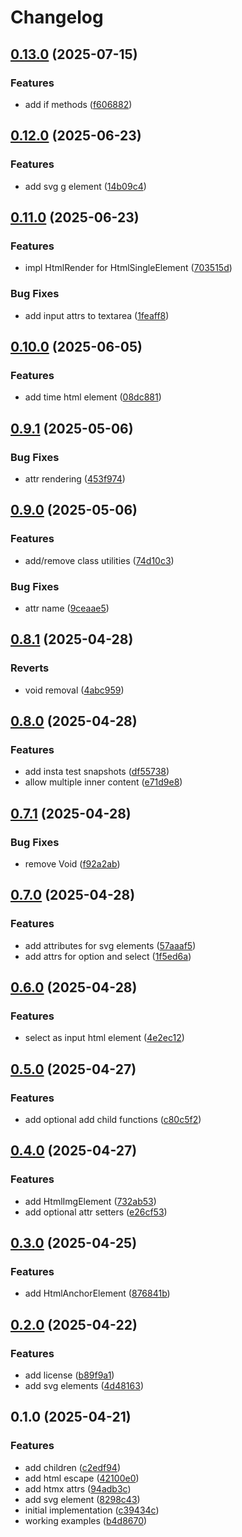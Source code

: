 # Changelog

## [0.13.0](https://github.com/renato145/fhtmx/compare/v0.12.0...v0.13.0) (2025-07-15)


### Features

* add if methods ([f606882](https://github.com/renato145/fhtmx/commit/f606882a17c1b2e89690b5af7113311218275fa5))

## [0.12.0](https://github.com/renato145/fhtmx/compare/v0.11.0...v0.12.0) (2025-06-23)


### Features

* add svg g element ([14b09c4](https://github.com/renato145/fhtmx/commit/14b09c402b91c467b6898a89a08b811ad030f5b7))

## [0.11.0](https://github.com/renato145/fhtmx/compare/v0.10.0...v0.11.0) (2025-06-23)


### Features

* impl HtmlRender for HtmlSingleElement ([703515d](https://github.com/renato145/fhtmx/commit/703515dc76b4c0be69885aa938da774d95f71b40))


### Bug Fixes

* add input attrs to textarea ([1feaff8](https://github.com/renato145/fhtmx/commit/1feaff8727f9bbaf036eaa919e8adea0d81c6f21))

## [0.10.0](https://github.com/renato145/fhtmx/compare/v0.9.1...v0.10.0) (2025-06-05)


### Features

* add time html element ([08dc881](https://github.com/renato145/fhtmx/commit/08dc881e95240b42fdc302dee9255a9215c79ab0))

## [0.9.1](https://github.com/renato145/fhtmx/compare/v0.9.0...v0.9.1) (2025-05-06)


### Bug Fixes

* attr rendering ([453f974](https://github.com/renato145/fhtmx/commit/453f97452fee428d0a751fc42dbfcc565f8614e7))

## [0.9.0](https://github.com/renato145/fhtmx/compare/v0.8.1...v0.9.0) (2025-05-06)


### Features

* add/remove class utilities ([74d10c3](https://github.com/renato145/fhtmx/commit/74d10c357d52dc998aa843f1ee076748630fbea3))


### Bug Fixes

* attr name ([9ceaae5](https://github.com/renato145/fhtmx/commit/9ceaae548aa1def606446e4c2b522bb746ce56c5))

## [0.8.1](https://github.com/renato145/fhtmx/compare/v0.8.0...v0.8.1) (2025-04-28)


### Reverts

* void removal ([4abc959](https://github.com/renato145/fhtmx/commit/4abc959e921613787d2c9fe7312c942ba35f46a7))

## [0.8.0](https://github.com/renato145/fhtmx/compare/v0.7.1...v0.8.0) (2025-04-28)


### Features

* add insta test snapshots ([df55738](https://github.com/renato145/fhtmx/commit/df557380ada179a945ecdfaefa98e613374a0934))
* allow multiple inner content ([e71d9e8](https://github.com/renato145/fhtmx/commit/e71d9e84b9990c32c4e97bf18e84522c0d4c3158))

## [0.7.1](https://github.com/renato145/fhtmx/compare/v0.7.0...v0.7.1) (2025-04-28)


### Bug Fixes

* remove Void ([f92a2ab](https://github.com/renato145/fhtmx/commit/f92a2ab4f0b533c8a68d0a503ce7df89bac5aa2c))

## [0.7.0](https://github.com/renato145/fhtmx/compare/v0.6.0...v0.7.0) (2025-04-28)


### Features

* add attributes for svg elements ([57aaaf5](https://github.com/renato145/fhtmx/commit/57aaaf58fabfaf715e7f9a93c12b838ce2a44f04))
* add attrs for option and select ([1f5ed6a](https://github.com/renato145/fhtmx/commit/1f5ed6a72317b4fc3d57622a068467aab2657a0f))

## [0.6.0](https://github.com/renato145/fhtmx/compare/v0.5.0...v0.6.0) (2025-04-28)


### Features

* select as input html element ([4e2ec12](https://github.com/renato145/fhtmx/commit/4e2ec12a529b2698a81ff57fe6ecef1da13efbf2))

## [0.5.0](https://github.com/renato145/fhtmx/compare/v0.4.0...v0.5.0) (2025-04-27)


### Features

* add optional add child functions ([c80c5f2](https://github.com/renato145/fhtmx/commit/c80c5f2ad4df0cc854164ec2fef749250178a47a))

## [0.4.0](https://github.com/renato145/fhtmx/compare/v0.3.0...v0.4.0) (2025-04-27)


### Features

* add HtmlImgElement ([732ab53](https://github.com/renato145/fhtmx/commit/732ab53d64628385cead61b663eb3b8e6daf849e))
* add optional attr setters ([e26cf53](https://github.com/renato145/fhtmx/commit/e26cf5345fa6f0867cf71d7028966a1782b20d73))

## [0.3.0](https://github.com/renato145/fhtmx/compare/v0.2.0...v0.3.0) (2025-04-25)


### Features

* add HtmlAnchorElement ([876841b](https://github.com/renato145/fhtmx/commit/876841becbc6d5adcf909c34ed9220aaf0e5556c))

## [0.2.0](https://github.com/renato145/fhtmx/compare/v0.1.0...v0.2.0) (2025-04-22)


### Features

* add license ([b89f9a1](https://github.com/renato145/fhtmx/commit/b89f9a111e9b0f100645aa60f81a4f5173d64e5f))
* add svg elements ([4d48163](https://github.com/renato145/fhtmx/commit/4d48163b233673942ec8e36a33419d1a22f6cfda))

## 0.1.0 (2025-04-21)


### Features

* add children ([c2edf94](https://github.com/renato145/fhtmx/commit/c2edf94bf90228e73a42bf9b5e41a1ebc78c8dd3))
* add html escape ([42100e0](https://github.com/renato145/fhtmx/commit/42100e023024f9cf405b5a127b2ca2efb8f22783))
* add htmx attrs ([94adb3c](https://github.com/renato145/fhtmx/commit/94adb3c1e50ef8c4a5d9d11d935ba8f1810af92a))
* add svg element ([8298c43](https://github.com/renato145/fhtmx/commit/8298c432cdf709123df518a6994b824c3a2c1e95))
* initial implementation ([c39434c](https://github.com/renato145/fhtmx/commit/c39434c8f5d9b15c95662fc52598c293798d8e6b))
* working examples ([b4d8670](https://github.com/renato145/fhtmx/commit/b4d86709a8d6f6f0a73e9f7ac19d66a1838b925b))
